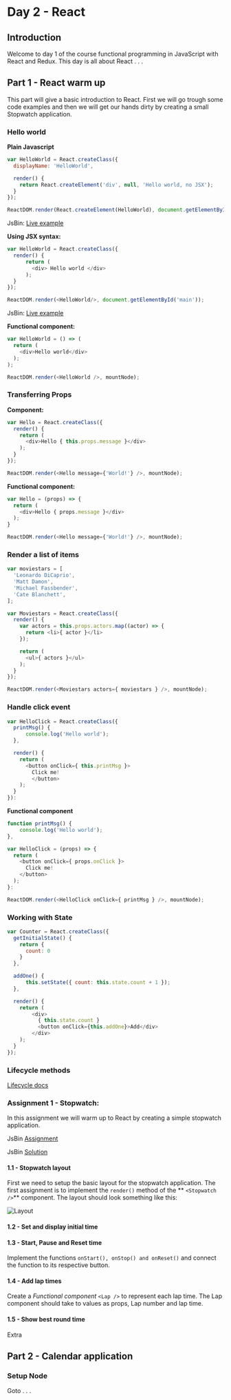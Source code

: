 # Day 2 - React

## Introduction
Welcome to day 1 of the course functional programming in JavaScript with React and Redux. This day is all about React . . .


## Part 1 - React warm up
This part will give a basic introduction to React. First we will go trough some code examples and then we will get our hands dirty by creating a small Stopwatch application.

### Hello world

**Plain Javascript**
```javascript
var HelloWorld = React.createClass({
  displayName: 'HelloWorld',

  render() {
    return React.createElement('div', null, 'Hello world, no JSX');
  }
});

ReactDOM.render(React.createElement(HelloWorld), document.getElementById('app'));

```
JsBin: [Live example](http://jsbin.com/bejifoj/8/edit?js,output)

**Using JSX syntax:**
```javascript
var HelloWorld = React.createClass({
  render() {
      return (
        <div> Hello world </div>
      );
  }
});

ReactDOM.render(<HelloWorld/>, document.getElementById('main'));
```
JsBin: [Live example](http://jsbin.com/deluji/20/edit?html,js,output)


**Functional component:**
```javascript
var HelloWorld = () => (
  return (
    <div>Hello world</div>
  );
);

ReactDOM.render(<HelloWorld />, mountNode);
```

### Transferring Props
**Component:**
```javascript
var Hello = React.createClass({
  render() {
    return (
      <div>Hello { this.props.message }</div>
    );
  }
});

ReactDOM.render(<Hello message={'World!'} />, mountNode);
```

**Functional component:**
```javascript
var Hello = (props) => {
  return (
    <div>Hello { props.message }</div>
  );
}

ReactDOM.render(<Hello message={'World!'} />, mountNode);
```

### Render a list of items
```javascript
var moviestars = [
  'Leonardo DiCaprio',
  'Matt Damon',
  'Michael Fassbender',
  'Cate Blanchett',
];

var Moviestars = React.createClass({
  render() {
    var actors = this.props.actors.map((actor) => {
      return <li>{ actor }</li>
    });

    return (
      <ul>{ actors }</ul>
    );
  }
});

ReactDOM.render(<Moviestars actors={ moviestars } />, mountNode);

```

### Handle click event
```javascript
var HelloClick = React.createClass({
  printMsg() {
      console.log('Hello world');
  },

  render() {
    return (
      <button onClick={ this.printMsg }>
        Click me!
        </button>
    );
  }
}):
```

**Functional component**
```javascript
function printMsg() {
    console.log('Hello world');
},

var HelloClick = (props) => {
  return (
    <button onClick={ props.onClick }>
      Click me!
    </button>
  );
}:

ReactDOM.render(<HelloClick onClick={ printMsg } />, mountNode);
```

### Working with State
```javascript
var Counter = React.createClass({
  getInitialState() {
    return {
      count: 0
    }
  },

  addOne() {
      this.setState({ count: this.state.count + 1 });
  },

  render() {
    return (
        <div>
          { this.state.count }
          <button onClick={this.addOne}>Add</div>
        </div>
    );
  }
});
```

### Lifecycle methods
[Lifecycle docs](https://facebook.github.io/react/docs/component-specs.html#lifecycle-methods)



### Assignment 1 - Stopwatch:
In this assignment we will warm up to React by creating a simple stopwatch application.

JsBin [Assignment](http://jsbin.com/yevegat/6/edit?css,js,output)

JsBin [Solution](http://jsbin.com/bificad/96/edit?css,js,output)

#### 1.1 - Stopwatch layout
First we need to setup the basic layout for the stopwatch application. The first assignment is to implement the `render()` method of the ** `<Stopwatch />`** component. The layout should look something like this:

![Layout](http://imgur.com/FWbLl5O.png)


#### 1.2 - Set and display initial time


#### 1.3 - Start, Pause and Reset time
Implement the functions `onStart(), onStop() and onReset()` and connect the function to its respective button.

#### 1.4 - Add lap times
Create a *Functional component* `<Lap />` to represent each lap time. The Lap component should take to values as props, Lap number and lap time.

#### 1.5 - Show best round time
Extra

## Part 2 - Calendar application
### Setup Node
Goto . . .
